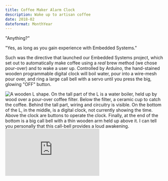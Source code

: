 ```yaml
---
title: Coffee Maker Alarm Clock
description: Wake up to artisan coffee
date: 2018-02
dateformat: MonthYear
---
```

"Anything?"

"Yes, as long as you gain experience with Embedded Systems."

Such was the directive that launched our Embedded Systems project, which set out to automatically make coffee using a _real_ brew method (we chose pour-over) and to wake a user up. Controlled by Arduino, the hand-stained wooden programmable digital clock will boil water, pour into a wire-mesh pour over, and ring a large call bell with a servo until you press the big, glowing "OFF" button.

<img src="/img/projects-coffee.jpg" alt="A wooden L shape. On the tall part of the L is a water boiler, held up by wood over a pour-over coffee filter. Below the filter, a ceramic cup to catch the coffee. Behind the tall part, wiring and circuitry is visible. On the bottom of the L, in the middle, is a digital clock, not currently showing the time. Above the clock are buttons to operate the clock. Finally, at the end of the bottom is a big call bell with a thin wooden arm held up above it. I can tell you personally that this call-bell provides a loud awakening.">

<iframe src="https://www.youtube-nocookie.com/embed/UKxcIFhHXKg?rel=0" frameborder="0" allow="autoplay; encrypted-media" allowfullscreen></iframe>